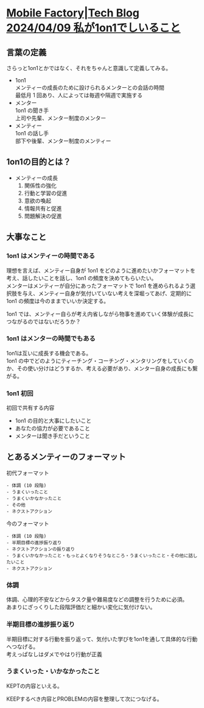 # [Mobile Factory|Tech Blog 2024/04/09 私が1on1でしいること](https://tech.mobilefactory.jp/entry/2024/04/09/160000)

## 言葉の定義

さらっと1on1とかではなく、それをちゃんと意識して定義してみる。

- 1on1  
  メンティーの成長のために設けられるメンターとの会話の時間  
  最低月 1 回あり、人によっては毎週や隔週で実施する
- メンター  
  1on1 の聞き手  
  上司や先輩、メンター制度のメンター
- メンティー  
  1on1 の話し手  
  部下や後輩、メンター制度のメンティー

## 1on1の目的とは？

- メンティーの成長
  1. 関係性の強化
  1. 行動と学習の促進
  1. 意欲の喚起
  1. 情報共有と促進
  1. 問題解決の促進

## 大事なこと

### 1on1 はメンティーの時間である

 理想を言えば、メンティー自身が 1on1 をどのように進めたいかフォーマットを考え、話したいことを話し、1on1 の頻度を決めてもらいたい。  
 メンターはメンティーが自分にあったフォーマットで 1on1 を進められるよう選択肢を与え、メンティー自身が気付いていない考えを深堀ってあげ、定期的に 1on1 の頻度は今のままでいいか決定する。

 1on1 では、メンティー自らが考え内省しながら物事を進めていく体験が成長につながるのではないだろうか？

### 1on1 はメンターの時間でもある

1on1は互いに成長する機会である。  
1on1 の中でどのようにティーチング・コーチング・メンタリングをしていくのか、その使い分けはどうするか、考える必要があり、メンター自身の成長にも繋がる。

### 1on1 初回

初回で共有する内容

- 1on1 の目的と大事にしたいこと
- あなたの協力が必要であること
- メンターは聞き手だということ

## とあるメンティーのフォーマット

初代フォーマット

```
- 体調 (10 段階)
- うまくいったこと
- うまくいかなかったこと
- その他
- ネクストアクション
```

今のフォーマット

```
- 体調 (10 段階)
- 半期目標の進捗振り返り
- ネクストアクションの振り返り
- うまくいかなかったこと・もっとよくなりそうなところ・うまくいったこと・その他に話したいこと
- ネクストアクション
```

### 体調

体調、心理的不安などからタスク量や難易度などの調整を行うために必須。  
あまりにざっくりした段階評価だと細かい変化に気付けない。

### 半期目標の進捗振り返り

半期目標に対する行動を振り返って、気付いた学びを1on1を通して具体的な行動へつなげる。  
考えっぱなしはダメでやはり行動が正義

### うまくいった・いかなかったこと

KEPTの内容といえる。  

KEEPするべき内容とPROBLEMの内容を整理して次につなげる。

### 